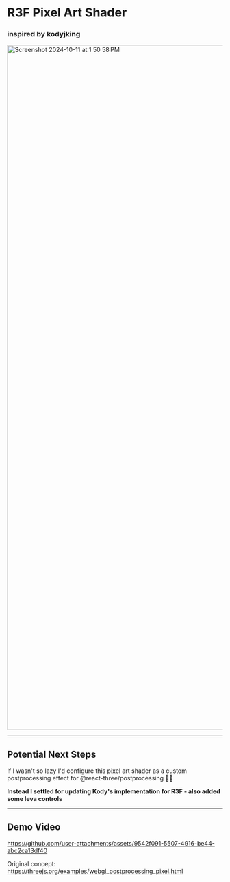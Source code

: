 # R3F Pixel Art Shader

### inspired by kodyjking
<img width="1596" alt="Screenshot 2024-10-11 at 1 50 58 PM" src="https://github.com/user-attachments/assets/b3aeb2f7-5b0d-463b-ba78-87f104ca3c8f">

---

## Potential Next Steps

If I wasn't so lazy I'd configure this pixel art shader as a custom postprocessing effect for
@react-three/postprocessing 😮‍💨

**Instead I settled for updating Kody's implementation for R3F - also added some leva controls**


---
## Demo Video

https://github.com/user-attachments/assets/9542f091-5507-4916-be44-abc2ca13df40

Original concept:
https://threejs.org/examples/webgl_postprocessing_pixel.html
